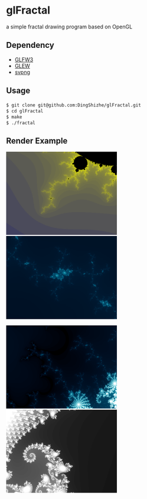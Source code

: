 # glFractal
a simple fractal drawing program based on OpenGL

## Dependency

- [GLFW3](http://www.glfw.org/download.html)
- [GLEW](http://glew.sourceforge.net/) 
- [svpng](https://github.com/miloyip/svpng/blob/master/svpng.inc) 

## Usage

```
$ git clone git@github.com:DingShizhe/glFractal.git
$ cd glFractal
$ make
$ ./fractal
```

## Render Example

<img src="./mandelbrot1.png" width="300"/> <img src="./mandelbrot2.png" width="300"/> 

<img src="./mandelbrot3.png" width="300"/> <img src="./julia1.png" width="300"/> 
